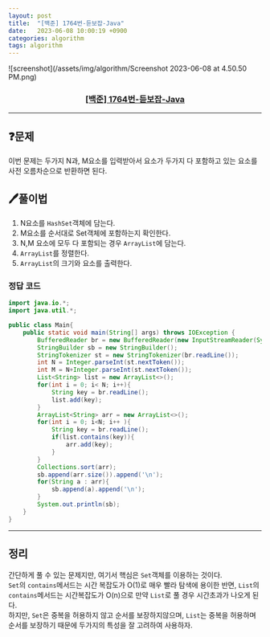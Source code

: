 ```yaml
---
layout: post
title:  "[백준] 1764번-듣보잡-Java"
date:   2023-06-08 10:00:19 +0900
categories: algorithm
tags: algorithm
---
```


![screenshot](/assets/img/algorithm/Screenshot 2023-06-08 at 4.50.50 PM.png)
### <center><a href="https://www.acmicpc.net/problem/1764">[백준] 1764번-듣보잡-Java</a></center>
---

## ❓문제

이번 문제는 두가지 N과, M요소를 입력받아서 요소가 두가지 다 포함하고 있는 요소를 사전 오름차순으로 반환하면 된다.


## 🖊️풀이법

1. N요소를 ```HashSet```객체에 담는다.
2. M요소를 순서대로 Set객체에 포함하는지 확인한다.
3. N,M 요소에 모두 다 포함되는 경우 ```ArrayList```에 담는다.
4. ```ArrayList```를 정렬한다.
5. ```ArrayList```의 크기와 요소를 출력한다.

### 정답 코드

```java
import java.io.*;
import java.util.*;

public class Main{
    public static void main(String[] args) throws IOException {
        BufferedReader br = new BufferedReader(new InputStreamReader(System.in));
        StringBuilder sb = new StringBuilder();
        StringTokenizer st = new StringTokenizer(br.readLine());
        int N = Integer.parseInt(st.nextToken());
        int M = N+Integer.parseInt(st.nextToken());
        List<String> list = new ArrayList<>();
        for(int i = 0; i< N; i++){
            String key = br.readLine();
            list.add(key);
        }
        ArrayList<String> arr = new ArrayList<>();
        for(int i = 0; i<N; i++ ){
            String key = br.readLine();
            if(list.contains(key)){
                arr.add(key);
            }
        }
        Collections.sort(arr);
        sb.append(arr.size()).append('\n');
        for(String a : arr){
            sb.append(a).append('\n');
        }
        System.out.println(sb);
    }
}
```

---

## 정리

간단하게 풀 수 있는 문제지만, 여기서 핵심은 ```Set```객체를 이용하는 것이다.<br>
```Set```의 ```contains```메서드는 시간 복잡도가 O(1)로 매우 빨라 탐색에 용이한 반면, ```List```의 ```contains```메서드는 시간복잡도가 O(n)으로 만약 ```List```로 풀 경우 시간초과가 나오게 된다.<br>
하지만, ```Set```은 중복을 허용하지 않고 순서를 보장하지않으며, ```List```는 중복을 허용하며 순서를 보장하기 때문에 두가지의 특성을 잘 고려하여 사용하자.



